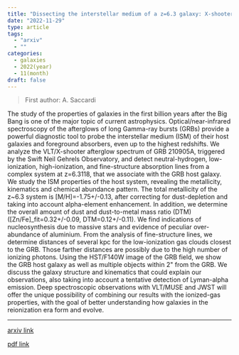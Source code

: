 ```yaml
---
title: "Dissecting the interstellar medium of a z=6.3 galaxy: X-shooter spectroscopy and HST imaging of the afterglow and environment of the Swift GRB 210905A"
date: "2022-11-29"
type: article
tags:
  - "arxiv"
  - ""
categories:
  - galaxies
  - 2022(year)
  - 11(month)
draft: false
---
```


> First author: A. Saccardi

 The study of the properties of galaxies in the first billion years after the
Big Bang is one of the major topic of current astrophysics.
Optical/near-infrared spectroscopy of the afterglows of long Gamma-ray bursts
(GRBs) provide a powerful diagnostic tool to probe the interstellar medium
(ISM) of their host galaxies and foreground absorbers, even up to the highest
redshifts. We analyze the VLT/X-shooter afterglow spectrum of GRB 210905A,
triggered by the Swift Neil Gehrels Observatory, and detect neutral-hydrogen,
low-ionization, high-ionization, and fine-structure absorption lines from a
complex system at z=6.3118, that we associate with the GRB host galaxy. We
study the ISM properties of the host system, revealing the metallicity,
kinematics and chemical abundance pattern. The total metallicity of the z~6.3
system is [M/H]=-1.75+/-0.13, after correcting for dust-depletion and taking
into account alpha-element enhancement. In addition, we determine the overall
amount of dust and dust-to-metal mass ratio (DTM) ([Zn/Fe]_fit=0.32+/-0.09,
DTM=0.12+/-0.11). We find indications of nucleosynthesis due to massive stars
and evidence of peculiar over-abundance of aluminium. From the analysis of
fine-structure lines, we determine distances of several kpc for the
low-ionization gas clouds closest to the GRB. Those farther distances are
possibly due to the high number of ionizing photons. Using the HST/F140W image
of the GRB field, we show the GRB host galaxy as well as multiple objects
within 2" from the GRB. We discuss the galaxy structure and kinematics that
could explain our observations, also taking into account a tentative detection
of Lyman-alpha emission. Deep spectroscopic observations with VLT/MUSE and JWST
will offer the unique possibility of combining our results with the ionized-gas
properties, with the goal of better understanding how galaxies in the
reionization era form and evolve.

---
[arxiv link](http://arxiv.org/abs/2211.16524v1)

[pdf link](http://arxiv.org/pdf/2211.16524v1)